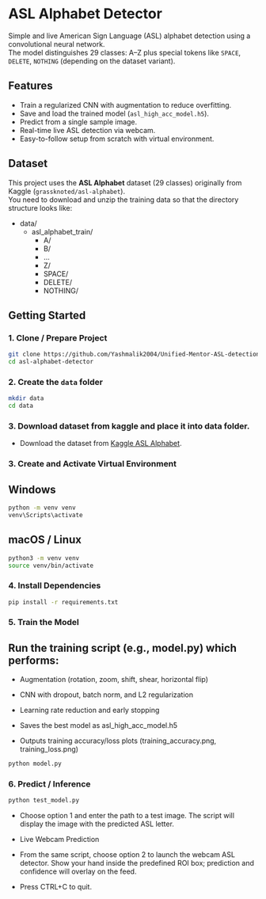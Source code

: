 # ASL Alphabet Detector

Simple and live American Sign Language (ASL) alphabet detection using a convolutional neural network.  
The model distinguishes 29 classes: A–Z plus special tokens like `SPACE`, `DELETE`, `NOTHING` (depending on the dataset variant).

## Features

- Train a regularized CNN with augmentation to reduce overfitting.
- Save and load the trained model (`asl_high_acc_model.h5`).
- Predict from a single sample image.
- Real-time live ASL detection via webcam.
- Easy-to-follow setup from scratch with virtual environment.

## Dataset

This project uses the **ASL Alphabet** dataset (29 classes) originally from Kaggle (`grassknoted/asl-alphabet`).  
You need to download and unzip the training data so that the directory structure looks like:

- data/
  - asl_alphabet_train/
    - A/
    - B/
    - ...
    - Z/
    - SPACE/
    - DELETE/
    - NOTHING/



## Getting Started

### 1. Clone / Prepare Project

```bash
git clone https://github.com/Yashmalik2004/Unified-Mentor-ASL-detection
cd asl-alphabet-detector
```
### 2. Create the `data` folder
```bash
mkdir data
cd data
```
### 3. Download dataset from kaggle and place it into data folder.
- Download the dataset from [Kaggle ASL Alphabet](https://www.kaggle.com/datasets/grassknoted/asl-alphabet).

### 3. Create and Activate Virtual Environment
 ## Windows

```bash
python -m venv venv
venv\Scripts\activate

```
 ## macOS / Linux

```bash
python3 -m venv venv
source venv/bin/activate

```
### 4. Install Dependencies

```bash
pip install -r requirements.txt
```

### 5. Train the Model
## Run the training script (e.g., model.py) which performs:

- Augmentation (rotation, zoom, shift, shear, horizontal flip)

- CNN with dropout, batch norm, and L2 regularization

- Learning rate reduction and early stopping

- Saves the best model as asl_high_acc_model.h5

- Outputs training accuracy/loss plots (training_accuracy.png, training_loss.png)

```bash
python model.py
```

### 6. Predict / Inference

```bash
python test_model.py
```
- Choose option 1 and enter the path to a test image. The script will display the image with the predicted ASL letter.

- Live Webcam Prediction
- From the same script, choose option 2 to launch the webcam ASL detector. Show your hand inside the predefined ROI box; prediction and       confidence will overlay on the feed.
- Press CTRL+C to quit.
